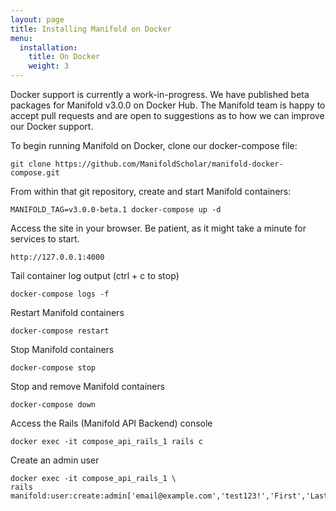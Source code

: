 ```yaml
---
layout: page
title: Installing Manifold on Docker
menu:
  installation:
    title: On Docker
    weight: 3
---
```


Docker support is currently a work-in-progress. We have published beta packages
for Manifold v3.0.0 on Docker Hub. The Manifold team is happy to accept pull
requests and are open to suggestions as to how we can improve our Docker support.

To begin running Manifold on Docker, clone our docker-compose file:
```
git clone https://github.com/ManifoldScholar/manifold-docker-compose.git
```

From within that git repository, create and start Manifold containers:
```
MANIFOLD_TAG=v3.0.0-beta.1 docker-compose up -d
```

Access the site in your browser. Be patient, as it might take a minute for services to start.
```
http://127.0.0.1:4000
```

Tail container log output (ctrl + c to stop)
```
docker-compose logs -f
```

Restart Manifold containers
```
docker-compose restart
```

Stop Manifold containers
```
docker-compose stop
```

Stop and remove Manifold containers
```
docker-compose down
```

Access the Rails (Manifold API Backend) console
```
docker exec -it compose_api_rails_1 rails c
```

Create an admin user
```
docker exec -it compose_api_rails_1 \
rails manifold:user:create:admin['email@example.com','test123!','First','Last']
```
